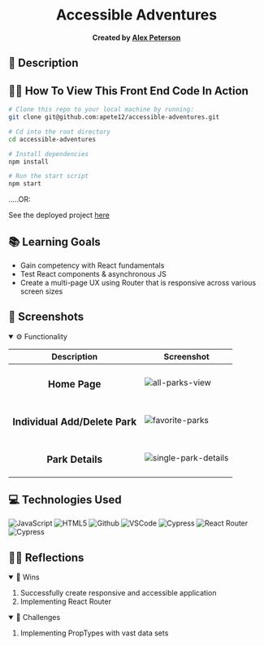 <div align="center">

# Accessible Adventures 
**Created by [Alex Peterson](https://www.linkedin.com/in/alexandra-peterson-245b65145/)**

</div>

## 📝 Description

## 🧑‍💻 How To View This Front End Code In Action

```bash
# Clone this repo to your local machine by running:
git clone git@github.com:apete12/accessible-adventures.git

# Cd into the root directory 
cd accessible-adventures

# Install dependencies 
npm install

# Run the start script
npm start
```
.....OR:

See the deployed project [here]()


## 📚 Learning Goals

- Gain competency with React fundamentals
- Test React components & asynchronous JS
- Create a multi-page UX using Router that is responsive across various screen sizes

## 📸 Screenshots
<details open>
  <summary> ⚙️ Functionality </summary>
  
  | Description | Screenshot |
  |------------ | -----------|
  | <h3 align="center">Home Page | ![all-parks-view](https://github.com/apete12/accessible-adventures/assets/104571445/de2d57d8-9633-4d57-afae-06ee09d51fff)
  | <h3 align="center">Individual Add/Delete Park | ![favorite-parks](https://github.com/apete12/accessible-adventures/assets/104571445/22176e50-10a8-4a8b-b556-1962b862172e)
   | <h3 align="center">Park Details | ![single-park-details](https://github.com/apete12/accessible-adventures/assets/104571445/2937d2d8-951e-46ba-b443-82cab5bd45de)

  

</details>

## 💻 Technologies Used
  
![JavaScript](https://img.shields.io/badge/-JavaScript-05122A?style=flat&logo=javascript) 
![HTML5](https://img.shields.io/badge/-HTML5-05122A?style=flat&logo=html5)
![Github](https://img.shields.io/badge/-GitHub-05122A?style=flat&logo=github)
![VSCode](https://img.shields.io/badge/-VS_Code-05122A?style=flat&logo=visualstudio)
![Cypress](https://img.shields.io/badge/-Cypress-05122A?style=flat&logo=cypress)
![React Router](https://img.shields.io/badge/-React_Router-05122A?style=flat&logo=reactrouter)
![Cypress](https://img.shields.io/badge/-Express.js-05122A?style=flat&logo=expressjs)


## 🧘‍♂️ Reflections
<details open>
  <summary> 🎉 Wins </summary>

  1. Successfully create responsive and accessible application
  2. Implementing React Router

</details>
<details open>
  <summary> 🤔 Challenges </summary>
  
  1. Implementing PropTypes with vast data sets
